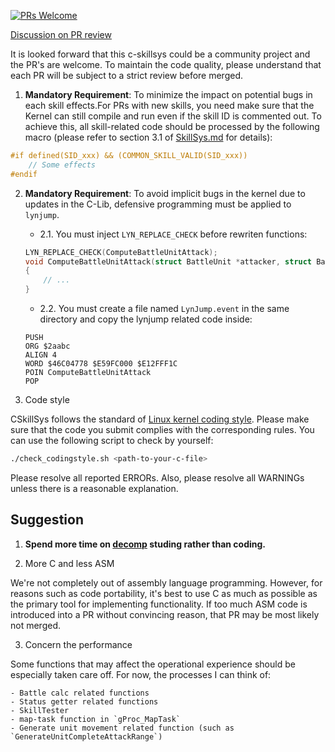 [![PRs Welcome](https://img.shields.io/badge/PRs-welcome-brightgreen.svg?style=flat-square)](https://makeapullrequest.com)

[Discussion on PR review](https://github.com/MokhaLeee/fe8u-cskillsys-kernel/issues/249)

It is looked forward that this c-skillsys could be a community project and the PR's are welcome. To maintain the code quality, please understand that each PR will be subject to a strict review before merged.

1. **Mandatory Requirement**: To minimize the impact on potential bugs in each skill effects.For PRs with new skills, you need make sure that the Kernel can still compile and run even if the skill ID is commented out. To achieve this, all skill-related code should be processed by the following macro (please refer to section 3.1 of [SkillSys.md](./SkillSys.md) for details):

```c
#if defined(SID_xxx) && (COMMON_SKILL_VALID(SID_xxx))
    // Some effects
#endif
```

2. **Mandatory Requirement**: To avoid implicit bugs in the kernel due to updates in the C-Lib, defensive programming must be applied to `lynjump`.
    - 2.1. You must inject `LYN_REPLACE_CHECK` before rewriten functions:
	```c
	LYN_REPLACE_CHECK(ComputeBattleUnitAttack);
	void ComputeBattleUnitAttack(struct BattleUnit *attacker, struct BattleUnit *defender)
	{
		// ...
	}
	```

    - 2.2. You must create a file named `LynJump.event` in the same directory and copy the lynjump related code inside:
	```event
	PUSH
	ORG $2aabc
	ALIGN 4
	WORD $46C04778 $E59FC000 $E12FFF1C
	POIN ComputeBattleUnitAttack
	POP
	```

3. Code style

CSkillSys follows the standard of [Linux kernel coding style](https://www.kernel.org/doc/html/v4.10/process/coding-style.html). Please make sure that the code you submit complies with the corresponding rules. You can use the following script to check by yourself:

```bash
./check_codingstyle.sh <path-to-your-c-file>
```

Please resolve all reported ERRORs. Also, please resolve all WARNINGs unless there is a reasonable explanation.

## Suggestion

1. **Spend more time on [decomp](https://github.com/FireEmblemUniverse/fireemblem8u) studing rather than coding.**

2. More C and less ASM

We're not completely out of assembly language programming. However, for reasons such as code portability, it's best to use C as much as possible as the primary tool for implementing functionality. If too much ASM code is introduced into a PR without convincing reason, that PR may be most likely not merged.

3. Concern the performance

Some functions that may affect the operational experience should be especially taken care off. For now, the processes I can think of:

    - Battle calc related functions
    - Status getter related functions
    - SkillTester
    - map-task function in `gProc_MapTask`
    - Generate unit movement related function (such as `GenerateUnitCompleteAttackRange`)
